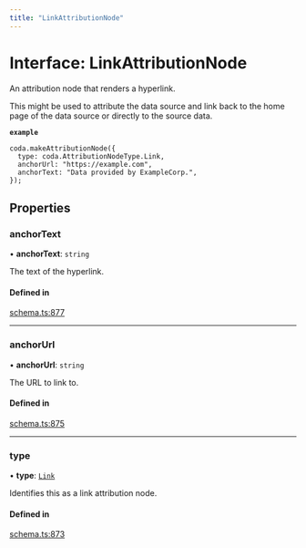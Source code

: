 ```yaml
---
title: "LinkAttributionNode"
---
```

# Interface: LinkAttributionNode

An attribution node that renders a hyperlink.

This might be used to attribute the data source and link back to the home page
of the data source or directly to the source data.

**`example`**
```
coda.makeAttributionNode({
  type: coda.AttributionNodeType.Link,
  anchorUrl: "https://example.com",
  anchorText: "Data provided by ExampleCorp.",
});
```

## Properties

### anchorText

• **anchorText**: `string`

The text of the hyperlink.

#### Defined in

[schema.ts:877](https://github.com/coda/packs-sdk/blob/main/schema.ts#L877)

___

### anchorUrl

• **anchorUrl**: `string`

The URL to link to.

#### Defined in

[schema.ts:875](https://github.com/coda/packs-sdk/blob/main/schema.ts#L875)

___

### type

• **type**: [`Link`](../enums/AttributionNodeType.md#link)

Identifies this as a link attribution node.

#### Defined in

[schema.ts:873](https://github.com/coda/packs-sdk/blob/main/schema.ts#L873)

